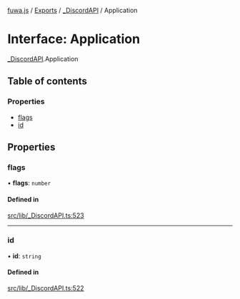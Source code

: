 [fuwa.js](../README.md) / [Exports](../modules.md) / [_DiscordAPI](../modules/_DiscordAPI.md) / Application

# Interface: Application

[_DiscordAPI](../modules/_DiscordAPI.md).Application

## Table of contents

### Properties

- [flags](_DiscordAPI.Application.md#flags)
- [id](_DiscordAPI.Application.md#id)

## Properties

### flags

• **flags**: `number`

#### Defined in

[src/lib/_DiscordAPI.ts:523](https://github.com/Fuwajs/Fuwa.js/blob/60995b2/src/lib/_DiscordAPI.ts#L523)

___

### id

• **id**: `string`

#### Defined in

[src/lib/_DiscordAPI.ts:522](https://github.com/Fuwajs/Fuwa.js/blob/60995b2/src/lib/_DiscordAPI.ts#L522)
